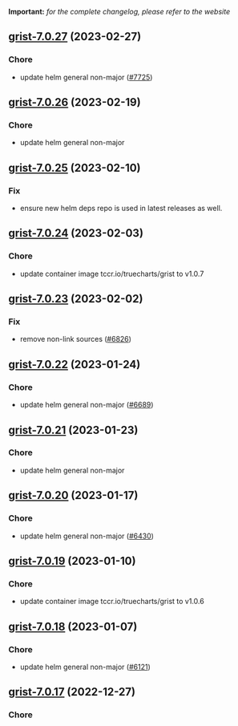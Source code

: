 **Important:**
*for the complete changelog, please refer to the website*




## [grist-7.0.27](https://github.com/truecharts/charts/compare/grist-7.0.26...grist-7.0.27) (2023-02-27)

### Chore

- update helm general non-major ([#7725](https://github.com/truecharts/charts/issues/7725))
  
  


## [grist-7.0.26](https://github.com/truecharts/charts/compare/grist-7.0.25...grist-7.0.26) (2023-02-19)

### Chore

- update helm general non-major
  
  


## [grist-7.0.25](https://github.com/truecharts/charts/compare/grist-7.0.24...grist-7.0.25) (2023-02-10)

### Fix

- ensure new helm deps repo is used in latest releases as well.
  
  


## [grist-7.0.24](https://github.com/truecharts/charts/compare/grist-7.0.23...grist-7.0.24) (2023-02-03)

### Chore

- update container image tccr.io/truecharts/grist to v1.0.7
  
  


## [grist-7.0.23](https://github.com/truecharts/charts/compare/grist-7.0.22...grist-7.0.23) (2023-02-02)

### Fix

- remove non-link sources ([#6826](https://github.com/truecharts/charts/issues/6826))
  
  


## [grist-7.0.22](https://github.com/truecharts/charts/compare/grist-7.0.21...grist-7.0.22) (2023-01-24)

### Chore

- update helm general non-major ([#6689](https://github.com/truecharts/charts/issues/6689))
  
  


## [grist-7.0.21](https://github.com/truecharts/charts/compare/grist-7.0.20...grist-7.0.21) (2023-01-23)

### Chore

- update helm general non-major
  
  


## [grist-7.0.20](https://github.com/truecharts/charts/compare/grist-7.0.19...grist-7.0.20) (2023-01-17)

### Chore

- update helm general non-major ([#6430](https://github.com/truecharts/charts/issues/6430))
  
  


## [grist-7.0.19](https://github.com/truecharts/charts/compare/grist-7.0.18...grist-7.0.19) (2023-01-10)

### Chore

- update container image tccr.io/truecharts/grist to v1.0.6
  
  


## [grist-7.0.18](https://github.com/truecharts/charts/compare/grist-7.0.17...grist-7.0.18) (2023-01-07)

### Chore

- update helm general non-major ([#6121](https://github.com/truecharts/charts/issues/6121))
  
  


## [grist-7.0.17](https://github.com/truecharts/charts/compare/grist-7.0.16...grist-7.0.17) (2022-12-27)

### Chore
